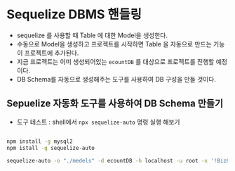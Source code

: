 # Sequelize DBMS 핸들링

- sequelize 를 사용할 때 Table 에 대한 Model을 생성한다.
- 수동으로 Model을 생성하고 프로젝트를 시작하면 Table 을 자동으로
  만드는 기능이 프로젝트에 추가된다.
- 지금 프로젝트는 이미 생성되어있는 `ecountDB` 를 대상으로 프로젝트를 진행할 예정이다.
- DB Schema를 자동으로 생성해주는 도구를 사용하여 DB 구성을 만들 것이다.

## Sepuelize 자동화 도구를 사용하여 DB Schema 만들기

- 도구 테스트 : shell에서 `npx sequelize-auto` 명령 실행 해보기

```bash

npm install -g mysql2
npm istall -g sequelize-auto

sequelize-auto -o "./medels" -d ecountDB -h localhost -u root -x '!Biz8080' -e mysql -l esm


```
